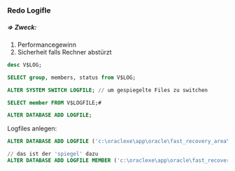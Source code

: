 ### Redo Logifle

#####  => Zweck:

1. Performancegewinn
2. Sicherheit falls Rechner abstürzt

```sql
desc V$LOG;

SELECT group, members, status from V$LOG;

ALTER SYSTEM SWITCH LOGFILE; // um gespiegelte Files zu switchen

SELECT member FROM V$LOGFILE;#

ALTER DATABASE ADD LOGFILE;
```

Logfiles anlegen:

```sql
ALTER DATABASE ADD LOGFILE ('c:\oraclexe\app\oracle\fast_recovery_area\xe\onlinelog\GRP4A.LOG') SIZE 10M;

// das ist der 'spiegel' dazu
ALTER DATABASE ADD LOGFILE MEMBER ('c:\oraclexe\app\oracle\fast_recovery_area\xe\onlinelog\GRP4B.LOG') TO GROUP 4;
```